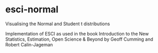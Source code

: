 # esci-normal
Visualising the Normal and Student t distributions

Implementation of ESCI as used in the book Introduction to the New Statistics, Estimation, Open Science & Beyond by Geoff Cumming and Robert Calin-Jageman
